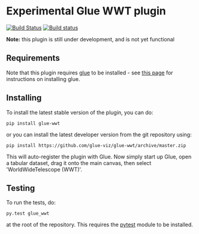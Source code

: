 Experimental Glue WWT plugin
==============================

[![Build Status](https://travis-ci.org/glue-viz/glue-wwt.svg)](https://travis-ci.org/glue-viz/glue-wwt?branch=master)
[![Build status](https://ci.appveyor.com/api/projects/status/1gov2vtuesjnij69/branch/master?svg=true)](https://ci.appveyor.com/project/astrofrog/glue-wwt/branch/master)

**Note:** this plugin is still under development, and is not yet functional

Requirements
------------

Note that this plugin requires [glue](http://glueviz.org/) to be installed -
see [this page](http://glueviz.org/en/latest/installation.html) for
instructions on installing glue.

Installing
----------

To install the latest stable version of the plugin, you can do:

    pip install glue-wwt
    
or you can install the latest developer version from the git repository using:

    pip install https://github.com/glue-viz/glue-wwt/archive/master.zip

This will auto-register the plugin with Glue. Now simply start up Glue, open a
tabular dataset, drag it onto the main canvas, then select 'WorldWideTelescope
(WWT)'.

Testing
-------

To run the tests, do:

    py.test glue_wwt

at the root of the repository. This requires the [pytest](http://pytest.org)
module to be installed.
